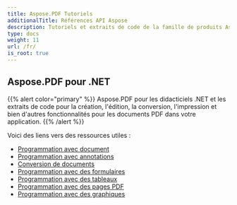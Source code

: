```yaml
---
title: Aspose.PDF Tutoriels
additionalTitle: Références API Aspose
description: Tutoriels et extraits de code de la famille de produits Aspose.PDF. Il comprend des didacticiels de base et avancés sur l'utilisation d'Aspose.PDF.
type: docs
weight: 11
url: /fr/
is_root: true
---
```


## Aspose.PDF pour .NET
{{% alert color="primary" %}}
Aspose.PDF pour les didacticiels .NET et les extraits de code pour la création, l'édition, la conversion, l'impression et bien d'autres fonctionnalités pour les documents PDF dans votre application. 
{{% /alert %}}

Voici des liens vers des ressources utiles :
- [Programmation avec document](./net/programming-with-document/)
- [Programmation avec annotations](./net/annotations/)  
- [Conversion de documents](./net/document-conversion/)
- [Programmation avec des formulaires](./net/programming-with-forms/)
- [Programmation avec des tableaux](./net/programming-with-tables/) 
- [Programmation avec des pages PDF](./net/programming-with-pdf-pages/)
- [Programmation avec des graphiques](./net/programming-with-graphs/)
 

